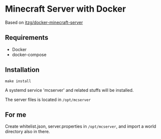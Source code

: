 # Minecraft Server with Docker

Based on [itzg/docker-minecraft-server](https://github.com/itzg/docker-minecraft-server)

## Requirements

- Docker
- docker-compose


## Installation

```
make install
```

A systemd service 'mcserver' and related stuffs will be installed.

The server files is located in `/opt/mcserver`

## For me

Create whitelist.json, server.properties in `/opt/mcserver`, and import a world directory also in there.
